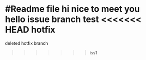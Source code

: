 #Readme file
hi
nice to meet you
hello
issue branch test
<<<<<<< HEAD
hotfix
=======
deleted hotfix branch
>>>>>>> iss1
